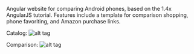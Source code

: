 Angular website for comparing Android phones, based on the 1.4x AngularJS tutorial. Features include a template for comparison shopping, phone favoriting, and Amazon purchase links.

Catalog:
![alt tag](https://s31.postimg.org/wbz6swjrd/Screen_Shot_2016_07_27_at_5_27_07_PM.png)

Comparison:
![alt tag](https://s31.postimg.org/erbdbm5ij/Screen_Shot_2016_07_27_at_5_30_36_PM.png)

